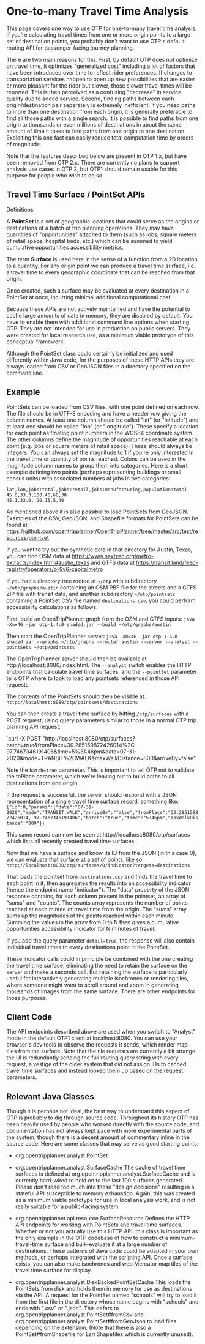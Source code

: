 # One-to-many Travel Time Analysis

This page covers one way to use OTP for one-to-many travel time analysis. If you're calculating travel times from one or more origin points to a large set of destination points, you probably don't want to use OTP's default routing API for passenger-facing journey planning.

There are two main reasons for this. First, by default OTP does not optimize on travel time, it optimizes "generalized cost" including a lot of factors that have been introduced over time to reflect rider preferences. If changes to transportation services happen to open up new possibilities that are easier or more pleasant for the rider but slower, those slower travel times will be reported. This is then perceived as a confusing "decrease" in service quality due to added service. Second, finding paths between each origin/destination pair separately is extremely inefficient. If you need paths to more than one destination from each origin, it is generally preferable to find all those paths with a single search. It is possible to find paths from one origin to thousands or even millions of destinations in about the same amount of time it takes to find paths from one origin to one destination. Exploiting this one fact can easily reduce total computation time by orders of magnitude.

Note that the features described below are present in OTP 1.x, but have been removed from OTP 2.x. There are currently no plans to support analysis use cases in OTP 2, but OTP1 should remain usable for this purpose for people who wish to do so.

## Travel Time Surface / PointSet APIs

Definitions: 

A **PointSet** is a set of geographic locations that could serve as the origins or destinations of a batch of trip planning operations. They may have quantities of "opportunities" attached to them (such as jobs, square meters of retail space, hospital beds, etc.) which can be summed to yield cumulative opportunities accessibility metrics. 

The term **Surface** is used here in the sense of a function from a 2D location to a quantity. For any origin point we can produce a travel time surface, i.e. a travel time to every geographic coordinate that can be reached from that origin. 

Once created, such a surface may be evaluated at every destination in a PointSet at once, incurring minimal additional computational cost.

Because these APIs are not actively maintained and have the potential to cache large amounts of data in memory, they are disabled by default. You have to enable them with additional command line options when starting OTP. They are not intended for use in production on public servers. They were created for local research use, as a minimum viable prototype of this conceptual framework.

Although the PointSet class could certainly be initialized and used differently within Java code, for the purposes of these HTTP APIs they are always loaded from CSV or GeoJSON files in a directory specified on the command line. 

## Example

PointSets can be loaded from CSV files, with one point defined on each row. The file should be in UTF-8 encoding and have a header row giving the column names. At least one column should be called "lat" (or "latitude") and at least one should be called "lon" (or "longitude"). These specify a location for each point as floating point numbers in the WGS84 coordinate system. The other columns define the magnitude of opportunities reachable at each point (e.g. jobs or square meters of retail space).  These should always be integers. You can always set the magnitude to 1 if you're only interested in the travel time or quantity of points reached. Colons can be used in the magnitude column names to group them into categories. Here is a short example defining two points (perhaps representing buildings or small census units) with associated numbers of jobs in two categories:

```
lat,lon,jobs:total,jobs:retail,jobs:manufacturing,population:total
45.0,33.3,100,40,60,30
45.1,33.0, 20,15,5,40
```

As mentioned above it is also possible to load PointSets from GeoJSON. Examples of the CSV, GeoJSON, and Shapefile formats for PointSets can be found at https://github.com/opentripplanner/OpenTripPlanner/tree/master/src/test/resources/pointset

If you want to try out the synthetic data in that directory for Austin, Texas, you can find OSM data at https://www.nextzen.org/metro-extracts/index.html#austin_texas  and GTFS data at https://transit.land/feed-registry/operators/o-9v6-capitalmetro

If you had a directory tree rooted at `~/otp` with subdirectory `~/otp/graphs/austin` containing an OSM PBF file for the streets and a GTFS ZIP file with transit data, and another subdirectory `~/otp/pointsets` containing a PointSet CSV file named `destinations.csv`, you could perform accessibility calculations as follows:

First, build an OpenTripPlanner graph from the OSM and GTFS inputs:
`java -Xmx4G -jar otp-1.4.0-shaded.jar --build ~/otp/graphs/austin`

Then start the OpenTripPlanner server:
`java -Xmx4G -jar otp-1.4.0-shaded.jar --graphs ~/otp/graphs --router austin --server --analyst --pointSets ~/otp/pointsets`

The OpenTripPlanner server should then be available at http://localhost:8080/index.html. The `--analyst` switch enables the HTTP endpoints that calculate travel time surfaces, and the `--pointSet` parameter tells OTP where to look to load any pointsets referenced in those API requests.

The contents of the PointSets should then be visible at:
`http://localhost:8080/otp/pointsets/destinations`

You can then create a travel time surface by hitting `/otp/surfaces` with a POST request, using query parameters similar to those in a normal OTP trip planning API request:

`curl -X POST "http://localhost:8080/otp/surfaces?batch=true&fromPlace=30.285159872426014%2C-97.7467346191406&time=5%3A46pm&date=07-31-2020&mode=TRANSIT%2CWALK&maxWalkDistance=800&arriveBy=false"

Note the `batch=true` parameter. This is important to tell OTP not to validate the toPlace parameter, which we're leaving out to build paths to all destinations from one origin. 

If the request is successful, the server should respond with a JSON representation of a single travel time surface record, something like:
`{"id":0,"params":{"date":"07-31-2020","mode":"TRANSIT,WALK","arriveBy":"false","fromPlace":"30.285159872426014,-97.7467346191406","batch":"true","time":"5:46pm","maxWalkDistance":"800"}}`

This same record can now be seen at http://localhost:8080/otp/surfaces
which lists all recently created travel time surfaces.

Now that we have a surface and know its ID from the JSON (in this case 0), we can evaluate that surface at a set of points, like so:
`http://localhost:8080/otp/surfaces/0/indicator?targets=destinations`

That loads the pointset from `destinations.csv` and finds the travel time to each point in it, then aggregates the results into an accessibility indicator (hence the endpoint name "indicator"). The "data" property of the JSON response contains, for each column present in the pointset, an array of "sums" and "counts". The counts array represents the number of points reached at each minute of travel time from the origin. The "sums" array sums up the magnitudes of the points reached within each minute. Summing the values in the array from 0 to N then gives a cumulative opportunities accessibility indicator for N minutes of travel.

If you add the query parameter `detail=true`, the response will also contain individual travel times to every destinations point in the PointSet.

These indicator calls could in principle be combined with the one creating the travel time surface, eliminating the need to retain the surface on the server and make a seconds call. But retaining the surface is particularly useful for interactively generating multiple isochrones or rendering tiles, where someone might want to scroll around and zoom in generating thousands of images from the same surface. There are other endpoints for those purposes.


## Client Code

The API endpoints described above are used when you switch to "Analyst" mode in the default OTP1 client at localhost:8080. You can use your browser's dev tools to observe the requests it sends, which render map tiles from the surface. Note that the tile requests are currently a bit strange: the UI is redundantly sending the full routing query string with every request, a vestige of the older system that did not assign IDs to cached travel time surfaces and instead looked them up based on the request parameters.

## Relevant Java Classes

Though it is perhaps not ideal, the best way to understand this aspect of OTP is probably to dig through source code. Throughout its history OTP has been heavily used by people who worked directly with the source code, and documentation has not always kept pace with more experimental parts of the system, though there is a decent amount of commentary inline in the source code. Here are some classes that may serve as good starting points:

- org.opentripplanner.analyst.PointSet

- org.opentripplanner.analyst.SurfaceCache The cache of travel time surfaces is defined at org.opentripplanner.analyst.SurfaceCache and is currently hard-wired to hold on to the last 100 surfaces generated. Please don't read too much into these "design decisions" resulting in a stateful API susceptible to memory exhaustion. Again, this was created as a minimum viable prototype for use in local analysis work, and is not really suitable for a public-facing system.

- org.opentripplanner.api.resource.SurfaceResource Defines the HTTP API endpoints for working with PointSets and travel time surfaces. Whether or not you actually use this HTTP API, this class is important as the only example in the OTP codebase of how to construct a minimum-travel-time surface and bulk-evaluate it at a large number of destinations. These patterns of Java code could be adapted in your own methods, or perhaps integrated with the scripting API. Once a surface exists, you can also make isochrones and web Mercator map tiles of the travel time surface for display.

- org.opentripplanner.analyst.DiskBackedPointSetCache This loads the PointSets from disk and holds them in memory for use as destinations via the API. A request for the PointSet named "schools" will try to load it from the first file in the directory whose name begins with "schools" and ends with ".csv" or ".json". This defers to org.opentripplanner.analyst.PointSet#fromCsv and org.opentripplanner.analyst.PointSet#fromGeoJson to load files depending on the extension. (Note that there is also a PointSet#fromShapefile for Esri Shapefiles which is currently unused). 